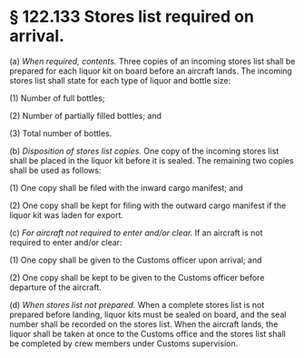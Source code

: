 # § 122.133   Stores list required on arrival.

(a) *When required, contents.* Three copies of an incoming stores list shall be prepared for each liquor kit on board before an aircraft lands. The incoming stores list shall state for each type of liquor and bottle size:


(1) Number of full bottles;


(2) Number of partially filled bottles; and


(3) Total number of bottles.


(b) *Disposition of stores list copies.* One copy of the incoming stores list shall be placed in the liquor kit before it is sealed. The remaining two copies shall be used as follows:


(1) One copy shall be filed with the inward cargo manifest; and


(2) One copy shall be kept for filing with the outward cargo manifest if the liquor kit was laden for export.


(c) *For aircraft not required to enter and/or clear.* If an aircraft is not required to enter and/or clear:


(1) One copy shall be given to the Customs officer upon arrival; and


(2) One copy shall be kept to be given to the Customs officer before departure of the aircraft.


(d) *When stores list not prepared.* When a complete stores list is not prepared before landing, liquor kits must be sealed on board, and the seal number shall be recorded on the stores list. When the aircraft lands, the liquor shall be taken at once to the Customs office and the stores list shall be completed by crew members under Customs supervision.




